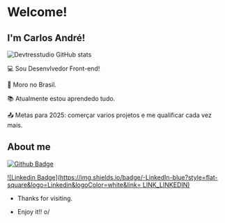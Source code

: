 # Welcome!

 

## I'm Carlos André!

![Devtresstudio GitHub stats](https://github-readme-stats.vercel.app/api?username=anuraghazra&show_icons=true&theme=transparent)

:computer: Sou Desenvlvedor Front-end!

:house_with_garden: Moro no Brasil.

:books: Atualmente estou aprendedo tudo.

:outbox_tray: Metas para 2025: comerçar varios projetos e me qualificar cada vez mais.

 

## About me

[![Github Badge](https://img.shields.io/badge/-Github-000?style=flat-square&logo=Github&logoColor=white&link=LINK_GIT)](LINK_GIT)

[![Linkedin Badge](https://img.shields.io/badge/-LinkedIn-blue?style=flat-square&logo=Linkedin&logoColor=white&link= LINK_LINKEDIN)]( LINK_LINKEDIN)



- Thanks for visiting.


- Enjoy it!! o/
